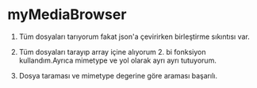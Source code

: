 # myMediaBrowser


1) Tüm dosyaları tarıyorum fakat json'a çevirirken birleştirme sıkıntısı var.

2) Tüm dosyaları tarayıp array içine alıyorum 2. bi fonksiyon kullandım.Ayrıca mimetype ve yol olarak ayrı ayrı tutuyorum.

3) Dosya taraması ve mimetype degerine göre araması başarılı.
